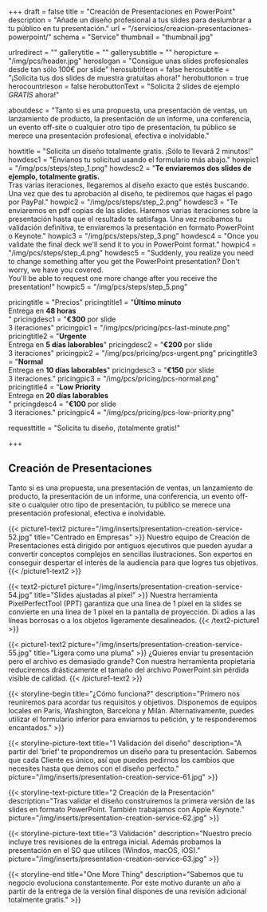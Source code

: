 +++
draft 			= false
title 			= "Creación de Presentaciones en PowerPoint"
description		= "Añade un diseño profesional a tus slides para deslumbrar a tu público en tu presentación."
url 				= "/servicios/creacion-presentaciones-powerpoint/"
schema			= "Service"
thumbnail		= "thumbnail.jpg"

urlredirect		= ""
gallerytitle    = ""
gallerysubtitle = ""
heropicture	    = "/img/pcs/header.jpg"
heroslogan      = "Consigue unas slides profesionales desde tan sólo 100€ por slide"
herosubtitleon  = false
herosubtitle    = "¡Solicita tus dos slides de muestra gratuitas ahora!"
herobuttonon    = true
herocountrieson = false
herobuttonText  = "Solicita 2 slides de ejemplo <br>*GRATIS* ahora!"

aboutdesc		= "Tanto si es una propuesta, una presentación de ventas, un lanzamiento de producto, la presentación de un informe, una conferencia, un evento off-site o cualquier otro tipo de presentación, tu público se merece una presentación profesional, efectiva e inolvidable."

howtitle		= "Solicita un diseño totalmente gratis. ¡Sólo te llevará 2 minutos!"
howdesc1		= "Envíanos tu solicitud usando el formulario más abajo."
howpic1			= "/img/pcs/steps/step_1.png"
howdesc2		= "<b>Te enviaremos dos slides de ejemplo, totalmente gratis.</b><br> Tras varias iteraciones, llegaremos al diseño exacto que estés buscando.<br>Una vez que des tu aprobación al diseño, te pediremos que hagas el pago por PayPal."
howpic2			= "/img/pcs/steps/step_2.png"
howdesc3		= "Te enviaremos en pdf copias de las slides. Haremos varias iteraciones sobre la presentación hasta que el resultado te satisfaga. Una vez recibamos tu validación definitiva, te enviaremos la presentación en formato PowerPoint o Keynote."
howpic3			= "/img/pcs/steps/step_3.png"
howdesc4		= "Once you validate the final deck we'll send it to you in PowerPoint format."
howpic4			= "/img/pcs/steps/step_4.png"
howdesc5		= "Suddenly, you realize you need to change something after you get the PowerPoint presentation? Don't worry, we have you covered.<br>You'll be able to request one more change after you receive the presentation!"
howpic5			= "/img/pcs/steps/step_5.png"

pricingtitle		= "Precios"
pricingtitle1	= "<strong>Último minuto</strong><br>Entrega en <strong>48 horas</strong><br>"
pricingdesc1		= "<strong>€300</strong> por slide<br>3 iteraciones"
pricingpic1			= "/img/pcs/pricing/pcs-last-minute.png"
pricingtitle2	= "<strong>Urgente</strong><br>Entrega en <strong>5 días laborables</strong>"
pricingdesc2		= "<strong>€200</strong> por slide<br>3 iteraciones"
pricingpic2			= "/img/pcs/pricing/pcs-urgent.png"
pricingtitle3	= "<strong>Normal</strong><br>Entrega en <strong>10 días laborables</strong>"
pricingdesc3		= "<strong>€150</strong> por slide<br>3 iteraciones."
pricingpic3			= "/img/pcs/pricing/pcs-normal.png"
pricingtitle4	= "<strong>Low Priority</strong><br>Entrega en <strong>20 días laborables</strong><br>"
pricingdesc4		= "<strong>€100</strong> por slide<br>3 iteraciones."
pricingpic4			= "/img/pcs/pricing/pcs-low-priority.png"

requesttitle		= "Solicita tu diseño, ¡totalmente gratis!"

+++
## Creación de Presentaciones
Tanto si es una propuesta, una presentación de ventas, un lanzamiento de producto, la presentación de un informe, una conferencia, un evento off-site o cualquier otro tipo de presentación, tu público se merece una presentación profesional, efectiva e inolvidable.

{{< picture1-text2 picture="/img/inserts/presentation-creation-service-52.jpg" title="Centrado en Empresas" >}}
Nuestro equipo de Creación de Presentaciones está dirigido por antiguos ejecutivos que pueden ayudar a convertir conceptos complejos en sencillas ilustraciones. Son expertos en conseguir despertar el interés de la audiencia para que logres tus objetivos.
{{< /picture1-text2 >}}

{{< text2-picture1 picture="/img/inserts/presentation-creation-service-54.jpg" title="Slides ajustadas al píxel" >}}
Nuestra herramienta PixelPerfectTool (PPT) garantiza que una línea de 1 píxel en la slides se convierte en una línea de 1 píxel en la pantalla de proyección. Di adios a las líneas borrosas o a los objetos ligeramente desalineados.
{{< /text2-picture1 >}}

{{< picture1-text2 picture="/img/inserts/presentation-creation-service-55.jpg" title="Ligera como una pluma" >}}
¿Quieres enviar tu presentación pero el archivo es demasiado grande? Con nuestra herramienta propietaria reduciremos drásticamente el tamaño del archivo PowerPoint sin pérdida visible de calidad.
{{< /picture1-text2 >}}

{{< storyline-begin title="¿Cómo funciona?" description="Primero nos reuniremos para acordar tus requisitos y objetivos. Disponemos de equipos locales en Paris, Washington, Barcelona y Milán. Alternativamente, puedes utilizar el formulario inferior para enviarnos tu petición, y te responderemos encantados." >}}

{{< storyline-picture-text title="1 Validación del diseño" description="A partir del 'brief' te propondremos un diseño para tu presentación. Sabemos que cada Cliente es único, así que puedes pedirnos los cambios que necesites hasta que demos con el diseño perfecto." picture="/img/inserts/presentation-creation-service-61.jpg" >}}

{{< storyline-text-picture title="2 Creación de la Presentación" description="Tras validar el diseño construiremos la primera versión de las slides en formato PowerPoint. También trabajamos con Apple Keynote." picture="/img/inserts/presentation-creation-service-62.jpg" >}}

{{< storyline-picture-text title="3 Validación" description="Nuestro precio incluye tres revisiones de la entrega inicial. Además probamos la presentación en el SO que utilices (Windos, macOS, iOS)." picture="/img/inserts/presentation-creation-service-63.jpg" >}}

{{< storyline-end title="One More Thing" description="Sabemos que tu negocio evoluciona constantemente. Por este motivo durante un año a partir de la entrega de la versión final dispones de una revisión adicional totalmente gratis." >}}
